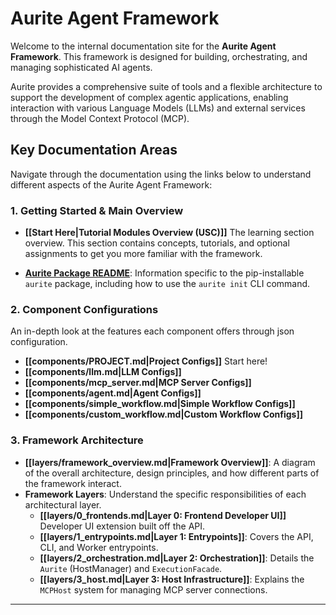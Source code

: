 # Aurite Agent Framework

Welcome to the internal documentation site for the **Aurite Agent Framework**. This framework is designed for building, orchestrating, and managing sophisticated AI agents.

Aurite provides a comprehensive suite of tools and a flexible architecture to support the development of complex agentic applications, enabling interaction with various Language Models (LLMs) and external services through the Model Context Protocol (MCP).

## Key Documentation Areas

Navigate through the documentation using the links below to understand different aspects of the Aurite Agent Framework:

### 1. Getting Started & Main Overview

*   **[[Start Here|Tutorial Modules Overview (USC)]]** The learning section overview. This section contains concepts, tutorials, and optional assignments to get you more familiar with the framework.

* **[Aurite Package README](https://github.com/Aurite-ai/aurite-agents/blob/main/README_packaged.md)**: Information specific to the pip-installable `aurite` package, including how to use the `aurite init` CLI command.

### 2. Component Configurations
An in-depth look at the features each component offers through json configuration.
*   **[[components/PROJECT.md|Project Configs]]** Start here!
*   **[[components/llm.md|LLM Configs]]**
*   **[[components/mcp_server.md|MCP Server Configs]]**
*   **[[components/agent.md|Agent Configs]]**
*   **[[components/simple_workflow.md|Simple Workflow Configs]]**
*   **[[components/custom_workflow.md|Custom Workflow Configs]]**

### 3. Framework Architecture
*   **[[layers/framework_overview.md|Framework Overview]]**: A diagram of the overall architecture, design principles, and how different parts of the framework interact.
*   **Framework Layers**: Understand the specific responsibilities of each architectural layer.
    *   **[[layers/0_frontends.md|Layer 0: Frontend Developer UI]]** Developer UI extension built off the API.
    *   **[[layers/1_entrypoints.md|Layer 1: Entrypoints]]**: Covers the API, CLI, and Worker entrypoints.
    *   **[[layers/2_orchestration.md|Layer 2: Orchestration]]**: Details the `Aurite` (HostManager) and `ExecutionFacade`.
    *   **[[layers/3_host.md|Layer 3: Host Infrastructure]]**: Explains the `MCPHost` system for managing MCP server connections.


---

